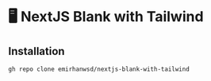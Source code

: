 # 🖥️ NextJS Blank with Tailwind

## Installation

```shell
gh repo clone emirhanwsd/nextjs-blank-with-tailwind
```